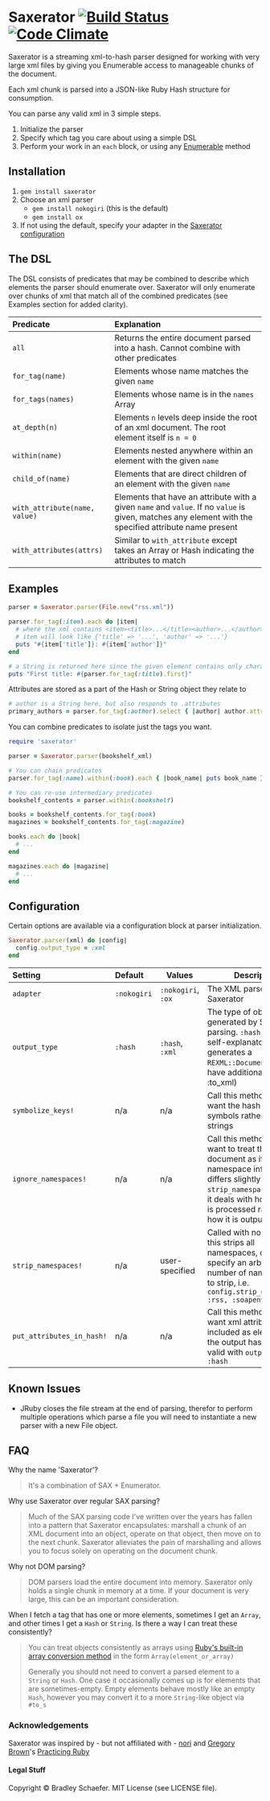 Saxerator [![Build Status](https://secure.travis-ci.org/soulcutter/saxerator.png?branch=master)](http://travis-ci.org/soulcutter/saxerator) [![Code Climate](https://codeclimate.com/github/soulcutter/saxerator.png)](https://codeclimate.com/github/soulcutter/saxerator)
=========

Saxerator is a streaming xml-to-hash parser designed for working with very large xml files by
giving you Enumerable access to manageable chunks of the document.

Each xml chunk is parsed into a JSON-like Ruby Hash structure for consumption.

You can parse any valid xml in 3 simple steps.

1. Initialize the parser
1. Specify which tag you care about using a simple DSL
1. Perform your work in an `each` block, or using any [Enumerable](http://apidock.com/ruby/Enumerable)
method

Installation
------------
1. `gem install saxerator`
1. Choose an xml parser
    * `gem install nokogiri` (this is the default)
    * `gem install ox`
1. If not using the default, specify your adapter in the [Saxerator configuration](#configuration)


The DSL
-------
The DSL consists of predicates that may be combined to describe which elements the parser should enumerate over.
Saxerator will only enumerate over chunks of xml that match all of the combined predicates (see Examples section
for added clarity).

| Predicate        | Explanation |
|:-----------------|:------------|
| `all`            | Returns the entire document parsed into a hash. Cannot combine with other predicates
| `for_tag(name)`  | Elements whose name matches the given `name`
| `for_tags(names)`| Elements whose name is in the `names` Array
| `at_depth(n)`    | Elements `n` levels deep inside the root of an xml document. The root element itself is `n = 0`
| `within(name)`   | Elements nested anywhere within an element with the given `name`
| `child_of(name)` | Elements that are direct children of an element with the given `name`
| `with_attribute(name, value)` | Elements that have an attribute with a given `name` and `value`. If no `value` is given, matches any element with the specified attribute name present
| `with_attributes(attrs)` | Similar to `with_attribute` except takes an Array or Hash indicating the attributes to match

Examples
--------
```ruby
parser = Saxerator.parser(File.new("rss.xml"))

parser.for_tag(:item).each do |item|
  # where the xml contains <item><title>...</title><author>...</author></item>
  # item will look like {'title' => '...', 'author' => '...'}
  puts "#{item['title']}: #{item['author']}"
end

# a String is returned here since the given element contains only character data
puts "First title: #{parser.for_tag(:title).first}"
```

Attributes are stored as a part of the Hash or String object they relate to

```ruby
# author is a String here, but also responds to .attributes
primary_authors = parser.for_tag(:author).select { |author| author.attributes['type'] == 'primary' }
```

You can combine predicates to isolate just the tags you want.

```ruby
require 'saxerator'

parser = Saxerator.parser(bookshelf_xml)

# You can chain predicates
parser.for_tag(:name).within(:book).each { |book_name| puts book_name }

# You can re-use intermediary predicates
bookshelf_contents = parser.within(:bookshelf)

books = bookshelf_contents.for_tag(:book)
magazines = bookshelf_contents.for_tag(:magazine)

books.each do |book|
  # ...
end

magazines.each do |magazine|
  # ...
end
```

Configuration
-------------

Certain options are available via a configuration block at parser initialization.

```ruby
Saxerator.parser(xml) do |config|
  config.output_type = :xml
end
```

| Setting           | Default | Values          | Description
|:------------------|:--------|-----------------|------------
| `adapter`         | `:nokogiri` | `:nokogiri`, `:ox` | The XML parser used by Saxerator |
| `output_type`     | `:hash` | `:hash`, `:xml` | The type of object generated by Saxerator's parsing. `:hash` should be self-explanatory, `:xml` generates a `REXML::Document` (but have additional method :to_xml)
| `symbolize_keys!` | n/a     | n/a             | Call this method if you want the hash keys to be symbols rather than strings
| `ignore_namespaces!`| n/a   | n/a             | Call this method if you want to treat the XML document as if it has no namespace information. It differs slightly from `strip_namespaces!` since it deals with how the XML is processed rather than how it is output
| `strip_namespaces!`| n/a     | user-specified  | Called with no arguments this strips all namespaces, or you may specify an arbitrary number of namespaces to strip, i.e. `config.strip_namespaces! :rss, :soapenv`
| `put_attributes_in_hash!` | n/a     | n/a             | Call this method if you want xml attributes included as elements of the output hash - only valid with `output_type = :hash`

Known Issues
------------
* JRuby closes the file stream at the end of parsing, therefor to perform multiple operations
  which parse a file you will need to instantiate a new parser with a new File object.

FAQ
---
Why the name 'Saxerator'?

  > It's a combination of SAX + Enumerator.

Why use Saxerator over regular SAX parsing?

  > Much of the SAX parsing code I've written over the years has fallen into a pattern that Saxerator encapsulates:
  > marshall a chunk of an XML document into an object, operate on that object, then move on to the
  > next chunk. Saxerator alleviates the pain of marshalling and allows you to focus solely on operating on the
  > document chunk.

Why not DOM parsing?

  > DOM parsers load the entire document into memory. Saxerator only holds a single chunk in memory at a time. If your
  > document is very large, this can be an important consideration.

When I fetch a tag that has one or more elements, sometimes I get an `Array`, and other times I get a `Hash` or `String`. Is there a way I can treat these consistently?

  > You can treat objects consistently as arrays using
  > [Ruby's built-in array conversion method](http://www.ruby-doc.org/core-2.1.1/Kernel.html#method-i-Array)
  > in the form `Array(element_or_array)`
  >
  > Generally you should not need to convert a parsed element to a `String` or `Hash`. One case it
  > occasionally comes up is for elements that are sometimes-empty. Empty elements behave mostly like an
  > empty `Hash`, however you may convert it to a more `String`-like object via `#to_s`

### Acknowledgements ###
Saxerator was inspired by - but not affiliated with - [nori](https://github.com/savonrb/nori) and [Gregory Brown](http://majesticseacreature.com/)'s
[Practicing Ruby](http://practicingruby.com/)

#### Legal Stuff ####
Copyright © Bradley Schaefer. MIT License (see LICENSE file).
